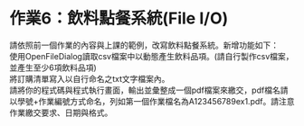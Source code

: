 # 作業6：飲料點餐系統(File I/O)
請依照前一個作業的內容與上課的範例，改寫飲料點餐系統。新增功能如下：  
使用OpenFileDialog讀取csv檔案中以動態產生飲料品項。(請自行製作csv檔案，並產生至少6項飲料品項)  
將訂購清單寫入以自行命名之txt文字檔案內。  
請將你的程式碼與程式執行畫面，輸出並彙整成一個pdf檔案來繳交，pdf檔名請以學號+作業編號方式命名，列如第一個作業檔名為A123456789ex1.pdf。請注意作業繳交要求、日期與格式。  
